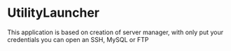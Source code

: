 # UtilityLauncher
This application is based on creation of server manager, with only put your credentials you can open an SSH, MySQL or FTP
